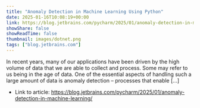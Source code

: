```yaml
---
title: "Anomaly Detection in Machine Learning Using Python"
date: 2025-01-16T10:08:19+00:00
link: https://blog.jetbrains.com/pycharm/2025/01/anomaly-detection-in-machine-learning/
showShare: false
showReadTime: false
thumbnail: images/dotnet.png
tags: ["blog.jetbrains.com"]
---
```

In recent years, many of our applications have been driven by the high volume of data that we are able to collect and process. Some may refer to us being in the age of data. One of the essential aspects of handling such a large amount of data is anomaly detection – processes that enable […]

- Link to article: https://blog.jetbrains.com/pycharm/2025/01/anomaly-detection-in-machine-learning/
